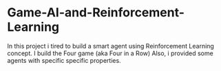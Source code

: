 # Game-AI-and-Reinforcement-Learning
In this project i tired to build a smart agent using Reinforcement Learning concept. I build the Four game (aka  Four in a Row) Also, i provided some agents with specific specific properties.
